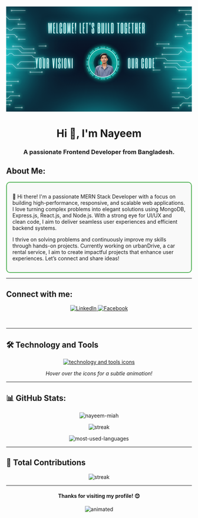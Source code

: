 ![logo](https://github.com/nayeem-miah/nayeem-miah/blob/main/Banner.png)

<h1 align="center">Hi 👋, I'm Nayeem</h1>
<h3 align="center">A passionate Frontend Developer from Bangladesh.</h3>

<h2 align="left">About Me:</h2>
<div style="border: 2px solid #4CAF50; border-radius: 10px; padding: 15px; background-color: #f9f9f9;">
  <p align="left">
   👋 Hi there! I'm a passionate MERN Stack Developer with a focus on building high-performance, responsive, and scalable web applications. I love turning complex problems into elegant solutions using MongoDB, Express.js, React.js, and Node.js. With a strong eye for UI/UX and clean code, I aim to deliver seamless user experiences and efficient backend systems.
  </p>
  <p align="left">
    I thrive on solving problems and continuously improve my skills through hands-on projects. Currently working on urbanDrive, a car rental service, I aim to create impactful projects that enhance user experiences. Let’s connect and share ideas!
  </p>
</div>

---

<h2 align="left">Connect with me:</h2>
<p align="center">
  <a href="https://www.linkedin.com/in/nayeem-islam-734719307" target="blank">
    <img src="https://raw.githubusercontent.com/rahuldkjain/github-profile-readme-generator/master/src/images/icons/Social/linked-in-alt.svg" alt="LinkedIn" height="40" width="40" />
  </a>
  <a href="https://www.facebook.com/profile.php?id=100042968569904" target="blank">
    <img src="https://raw.githubusercontent.com/rahuldkjain/github-profile-readme-generator/master/src/images/icons/Social/facebook.svg" alt="Facebook" height="40" width="40" />
  </a>
</p>

<br/>

---

<h2 align="">🛠️ Technology and Tools</h2>

<p align="center">
  <!-- Default skillicons icons -->
  <a href="https://skillicons.dev" target="_blank" rel="noopener noreferrer">
    <img src="https://skillicons.dev/icons?i=react,js,express,mongodb,html,css,tailwind,nodejs,firebase,github,illustrator,next,redux,mongoose,vscode,git,daisyui,typescript,java,python" 
         alt="technology and tools icons" 
         title="React, JavaScript, Express, MongoDB, HTML, CSS, Tailwind, Node.js, Firebase, GitHub, Illustrator, VSCode, Git, DaisyUI, TypeScript, Java, Python" />
  </a>

</p>

<p align="center">
  <i>Hover over the icons for a subtle animation!</i>
</p>

---

<h2 align="left">📊 GitHub Stats:</h2>
<p align="center">
  <img src="https://github-readme-stats.vercel.app/api?username=nayeem-miah&show_icons=true&locale=en&theme=radical" alt="nayeem-miah" />
</p>

<p align="center">
  <img src="https://github-readme-streak-stats.herokuapp.com/?user=nayeem-miah&theme=radical" alt="streak" />
</p>

<p align="center">
  <img src="https://github-readme-stats.vercel.app/api/top-langs?username=nayeem-miah&show_icons=true&locale=en&layout=compact&theme=radical" alt="most-used-languages" />
</p>

---

<h2 align="left">🌟 Total Contributions</h2>
<p align="center">
  <img src="https://github-readme-streak-stats.herokuapp.com/?user=nayeem-miah&theme=dark" alt="streak" />
</p>

---

<h4 align="center">Thanks for visiting my profile! 😊</h4>

<div align="center">
  <img src="https://media.giphy.com/media/xT39D6fS1WwzO3zIHG/giphy.gif" alt="animated" width="500"/>
</div>
